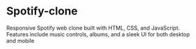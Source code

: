 # Spotify-clone
Responsive Spotify web clone built with HTML, CSS, and JavaScript. Features include music controls, albums, and a sleek UI for both desktop and mobile
